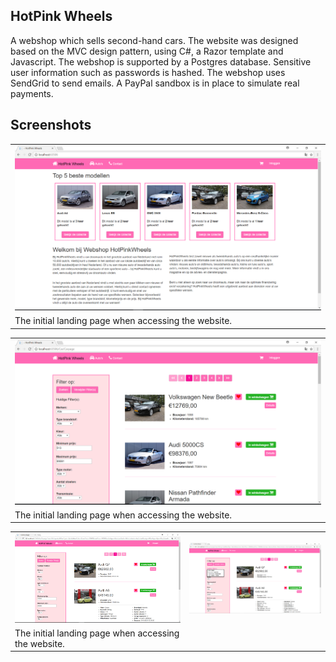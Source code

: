 ## HotPink Wheels
A webshop which sells second-hand cars. The website was designed based on the MVC design pattern, using C#, a Razor template and Javascript. The webshop is supported by a Postgres database. Sensitive user information such as passwords is hashed. The webshop uses SendGrid to send emails. A PayPal sandbox is in place to simulate real payments.

## Screenshots

<table><tr><td>
<img alt="Home" src="Screenshots/Home.PNG"> 
</td></tr>
<tr><td>The initial landing page when accessing the website.</td></tr>
</table>

<table><tr><td>
<img alt="Carpage" src="Screenshots/Carpage.PNG">
</td></tr>
<tr><td>The initial landing page when accessing the website.</td></tr>
</table>

<table><tr><td>
<img alt="CarpageFilter" src="Screenshots/CarpageFilter.PNG">
</td>
<td>
<img alt="CarpageFilterHover" src="Screenshots/CarpageFilterHover.png">
</td>
</tr>
<tr><td>The initial landing page when accessing the website.</td></tr>
</table>


